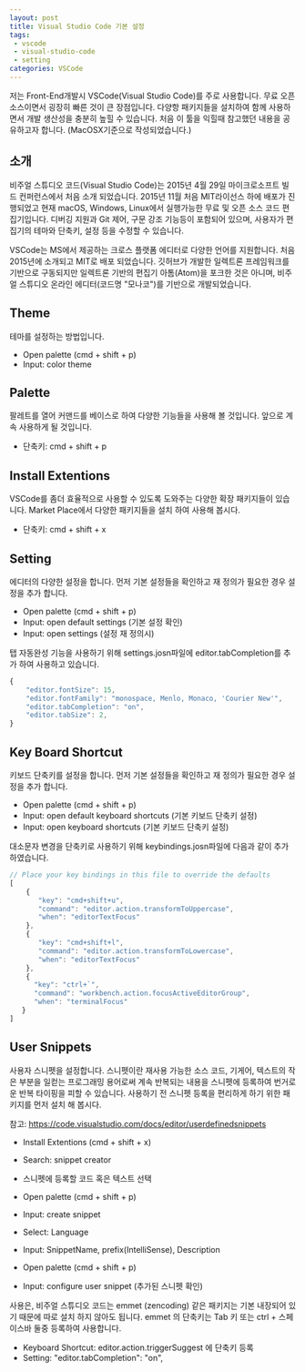```yaml
---
layout: post
title: Visual Studio Code 기본 설정
tags:
 - vscode
 - visual-studio-code
 - setting
categories: VSCode
---
```


저는 Front-End개발시 VSCode(Visual Studio Code)를 주로 사용합니다. 무료 오픈소스이면서 굉장히 빠른 것이 큰 장점입니다. 다양항 패키지들을 설치하여 함께 사용하면서 개발 생산성을 충분히 높힐 수 있습니다. 처음 이 툴을 익힐때 참고했던 내용을 공유하고자 합니다. (MacOSX기준으로 작성되었습니다.)


## 소개 
비주얼 스튜디오 코드(Visual Studio Code)는 2015년 4월 29일 마이크로소프트 빌드 컨퍼런스에서 처음 소개 되었습니다. 2015년 11월 처음 MIT라이선스 하에 배포가 진행되었고 현재 macOS, Windows, Linux에서 실행가능한 무료 및 오픈 소스 코드 편집기입니다. 디버깅 지원과 Git 제어, 구문 강조 기능등이 포함되어 있으며, 사용자가 편집기의 테마와 단축키, 설정 등을 수정할 수 있습니다.  
 
VSCode는 MS에서 제공하는 크로스 플랫폼 에디터로 다양한 언어를 지원합니다. 처음 2015년에 소개되고 MIT로 배포 되었습니다. 깃허브가 개발한 일렉트론 프레임워크를 기반으로 구동되지만 일렉트론 기반의 편집기 아톰(Atom)을 포크한 것은 아니며, 비주얼 스튜디오 온라인 에디터(코드명 "모나코")를 기반으로 개발되었습니다.

## Theme
테마를 설정하는 방법입니다.

- Open palette (cmd + shift + p)
- Input: color theme

## Palette
팔레트를 열어 커맨드를 베이스로 하여 다양한 기능들을 사용해 볼 것입니다. 앞으로 계속 사용하게 될 것입니다.

- 단축키: cmd + shift + p

## Install Extentions
VSCode를 좀더 효율적으로 사용할 수 있도록 도와주는 다양한 확장 패키지들이 있습니다. Market Place에서 다양한 패키지들을 설치 하여 사용해 봅시다.

- 단축키: cmd + shift + x

## Setting
에디터의 다양한 설정을 합니다. 먼저 기본 설정들을 확인하고 재 정의가 필요한 경우 설정을 추가 합니다. 

- Open palette (cmd + shift + p)
- Input: open default settings (기본 설정 확인)
- Input: open settings (설정 재 정의시)

탭 자동완성 기능을 사용하기 위해 settings.josn파일에 editor.tabCompletion를 추가 하여 사용하고 있습니다.

```js
{
    "editor.fontSize": 15,
    "editor.fontFamily": "monospace, Menlo, Monaco, 'Courier New'",
    "editor.tabCompletion": "on",
    "editor.tabSize": 2,
}
```

## Key Board Shortcut
키보드 단축키를 설정을 합니다. 먼저 기본 설정들을 확인하고 재 정의가 필요한 경우 설정을 추가 합니다. 

- Open palette (cmd + shift + p)
- Input: open default keyboard shortcuts (기본 키보드 단축키 설정)
- Input: open keyboard shortcuts (기본 키보드 단축키 설정)

대소문자 변경을 단축키로 사용하기 위해 keybindings.josn파일에 다음과 같이 추가 하였습니다.

```js
// Place your key bindings in this file to override the defaults
[
    {
       "key": "cmd+shift+u",
       "command": "editor.action.transformToUppercase",
       "when": "editorTextFocus"
    },
    {
       "key": "cmd+shift+l",
       "command": "editor.action.transformToLowercase",
       "when": "editorTextFocus"
    },
    {
      "key": "ctrl+`",
      "command": "workbench.action.focusActiveEditorGroup",
      "when": "terminalFocus"
   }
]
```

## User Snippets
사용자 스니펫을 설정합니다. 스니펫이란 재사용 가능한 소스 코드, 기게어, 텍스트의 작은 부분을 일컫는 프로그래밍 용어로써 계속 반복되는 내용을 스니펫에 등록하여 번거로운 반복 타이핑을 피할 수 있습니다. 사용하기 전 스니펫 등록을 편리하게 하기 위한 패키지를 먼저 설치 해 봅시다.

참고: https://code.visualstudio.com/docs/editor/userdefinedsnippets

- Install Extentions (cmd + shift + x)
- Search: snippet creator

- 스니펫에 등록할 코드 혹은 텍스트 선택
- Open palette (cmd + shift + p)
- Input: create snippet
- Select: Language
- Input: SnippetName, prefix(IntelliSense), Description

- Open palette (cmd + shift + p)
- Input: configure user snippet (추가된 스니펫 확인)


사용은, 비주얼 스튜디오 코드는 emmet (zencoding) 같은 패키지는 기본 내장되어 있기 때문에 따로 설치 하지 않아도 됩니다. emmet 의 단축키는 Tab 키 또는 ctrl + 스페이스바 둘중 등록하여 사용합니다.

- Keyboard Shortcut: editor.action.triggerSuggest 에 단축키 등록
- Setting: "editor.tabCompletion": "on",
    

